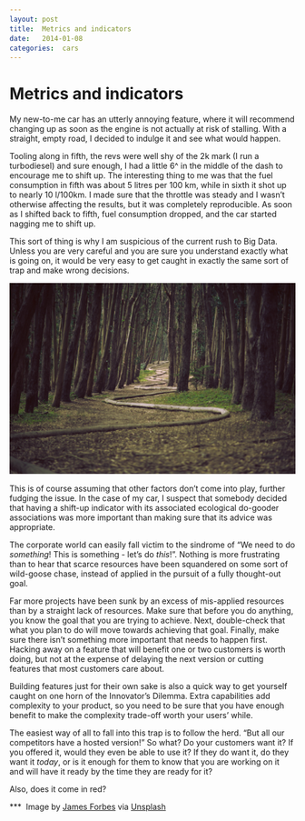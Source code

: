 ```yaml
---
layout: post
title:  Metrics and indicators 
date:   2014-01-08 
categories:  cars 
---
```


# Metrics and indicators


My new-to-me car has an utterly annoying feature, where it will recommend changing up as soon as the engine is not actually at risk of stalling. With a straight, empty road, I decided to indulge it and see what would happen.

Tooling along in fifth, the revs were well shy of the 2k mark (I run a turbodiesel) and sure enough, I had a little 6^ in the middle of the dash to encourage me to shift up. The interesting thing to me was that the fuel consumption in fifth was about 5 litres per 100 km, while in sixth it shot up to nearly 10 l/100km. I made sure that the throttle was steady and I wasn’t otherwise affecting the results, but it was completely reproducible. As soon as I shifted back to fifth, fuel consumption dropped, and the car started nagging me to shift up.

This sort of thing is why I am suspicious of the current rush to Big Data. Unless you are very careful and you are sure you understand exactly what is going on, it would be very easy to get caught in exactly the same sort of trap and make wrong decisions. 

![](/images/unknown_filename.227.jpeg)

This is of course assuming that other factors don’t come into play, further fudging the issue. In the case of my car, I suspect that somebody decided that having a shift-up indicator with its associated ecological do-gooder associations was more important than making sure that its advice was appropriate. 

The corporate world can easily fall victim to the sindrome of “We need to do *something*! This is something - let’s do *this*!”. Nothing is more frustrating than to hear that scarce resources have been squandered on some sort of wild-goose chase, instead of applied in the pursuit of a fully thought-out goal.

Far more projects have been sunk by an excess of mis-applied resources than by a straight lack of resources. Make sure that before you do anything, you know the goal that you are trying to achieve. Next, double-check that what you plan to do will move towards achieving that goal. Finally, make sure there isn’t something more important that needs to happen first. Hacking away on a feature that will benefit one or two customers is worth doing, but not at the expense of delaying the next version or cutting features that most customers care about.

Building features just for their own sake is also a quick way to get yourself caught on one horn of the Innovator’s Dilemma. Extra capabilities add complexity to your product, so you need to be sure that you have enough benefit to make the complexity trade-off worth your users’ while.

The easiest way of all to fall into this trap is to follow the herd. “But all our competitors have a hosted version!” So what? Do your customers want it? If you offered it, would they even be able to use it? If they do want it, do they want it *today*, or is it enough for them to know that you are working on it and will have it ready by the time they are ready for it?

Also, does it come in red? 

*** 
Image by [James Forbes](http://vespir.com) via [Unsplash](http://unsplash.com/)


